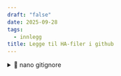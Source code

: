 ```yaml
---
draft: "false"
date: 2025-09-28
tags:
  - innlegg
title: Legge til HA-filer i github
---
```


<details>
  <summary>📁 nano gitignore</summary>
nano .gitignore
!*.yaml
!.gitignore
!*.md
!*.sh
!*.js*
#1.ssh/
#lid_rsa*
!node-red/
secrets. yamı
•ssh
•storage
•cloud
-google. token
home-assistant.1og*
id_rsa*

Lag et nytt repository på github
logg inn via ssh på ha
Lag nøkkel i /root/config/.ssh
```
mkdir -p /root/config/.ssh
cd /root/config/.ssh
ssh-keygen -t rsa -b 4096 -C  "eposten@din.no"
```
lagre i /root/config/.ssh(så event flytt med cp om det bir lagret annen plass. Ikke bruk passord om det skal automatiseres)

installer git( i root/config)
```
git init
git add .
git -m "min første oppload"
```
Legg til repository
```
git remote add origin git@github.com:Brukernavngithub/repository.git
```

<details>
  <summary>📁 Definer hvor nøkkel er</summary>
git config core.sshCommand "ssh -i /root/config/.ssh/id_rsa -F /dev/null"

<details>
  <summary>📁 Kopier ut nøkkel og identifiser på github</summary>
cat /root/config/.ssh/id_rsa.pub

!![Image](/images/Pasted%20image%2020250928102507.png)
git push -u origin master

<details>
  <summary>📁 Lag shell command og automasjon</summary>
lag ei fil til shell command i config
nano pushupdates.sh
git add .
git commit -m "config files on `date +'%d-%m-%Y %H:%M:%S'`"
git push -u origin master
Gjør script kjørbart
chmod +x pushupdates.sh
Gjør det kjørbart fra shell command
git config core.sshCommand 'ssh -o UserKnownHostsFile=/dev/null -o StrictHostKeyChecking=no -i /config/.ssh/id_rsa -F /dev/null'

<details>
  <summary>📁 Lag automasjon</summary>
alias: Github push
description: ""
triggers:
  - trigger: time
    at: "01:00:00"
    weekday:
      - mon
      - tue
      - wed
      - thu
      - fri
      - sat
      - sun
conditions: []
actions:
  - action: shell_command.pushupdates_github
    data: {}
mode: single

